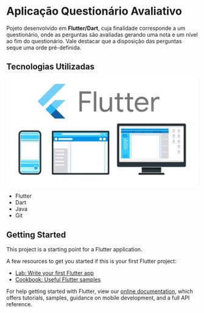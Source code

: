 # Aplicação Questionário Avaliativo

Pojeto desenvolvido em **Flutter/Dart**, cuja finalidade corresponde a um questionário, onde as perguntas são avaliadas gerando uma nota e um nível ao fim do questionário.
Vale destacar que a disposição das perguntas seque uma orde pré-definida.

## Tecnologias Utilizadas

[![Logo do Flutter](lib/img/flutter.jpg)](https://flutter.dev/)

* Flutter
* Dart
* Java
* Git

## Getting Started

This project is a starting point for a Flutter application.

A few resources to get you started if this is your first Flutter project:

- [Lab: Write your first Flutter app](https://flutter.dev/docs/get-started/codelab)
- [Cookbook: Useful Flutter samples](https://flutter.dev/docs/cookbook)

For help getting started with Flutter, view our
[online documentation](https://flutter.dev/docs), which offers tutorials,
samples, guidance on mobile development, and a full API reference.

